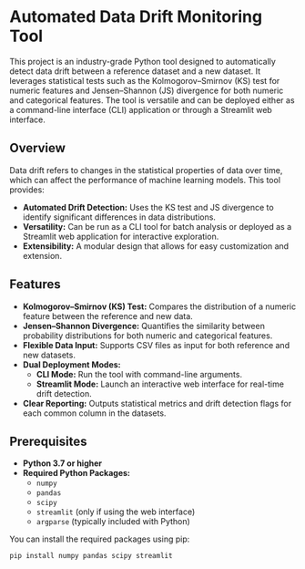 # Automated Data Drift Monitoring Tool

This project is an industry-grade Python tool designed to automatically detect data drift between a reference dataset and a new dataset. It leverages statistical tests such as the Kolmogorov–Smirnov (KS) test for numeric features and Jensen–Shannon (JS) divergence for both numeric and categorical features. The tool is versatile and can be deployed either as a command-line interface (CLI) application or through a Streamlit web interface.

## Overview

Data drift refers to changes in the statistical properties of data over time, which can affect the performance of machine learning models. This tool provides:
- **Automated Drift Detection:** Uses the KS test and JS divergence to identify significant differences in data distributions.
- **Versatility:** Can be run as a CLI tool for batch analysis or deployed as a Streamlit web application for interactive exploration.
- **Extensibility:** A modular design that allows for easy customization and extension.

## Features

- **Kolmogorov–Smirnov (KS) Test:** Compares the distribution of a numeric feature between the reference and new data.
- **Jensen–Shannon Divergence:** Quantifies the similarity between probability distributions for both numeric and categorical features.
- **Flexible Data Input:** Supports CSV files as input for both reference and new datasets.
- **Dual Deployment Modes:**
  - **CLI Mode:** Run the tool with command-line arguments.
  - **Streamlit Mode:** Launch an interactive web interface for real-time drift detection.
- **Clear Reporting:** Outputs statistical metrics and drift detection flags for each common column in the datasets.

## Prerequisites

- **Python 3.7 or higher**
- **Required Python Packages:**
  - `numpy`
  - `pandas`
  - `scipy`
  - `streamlit` (only if using the web interface)
  - `argparse` (typically included with Python)

You can install the required packages using pip:

```bash
pip install numpy pandas scipy streamlit
